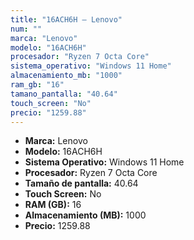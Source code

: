 ```yaml
---
title: "16ACH6H — Lenovo"
num: ""
marca: "Lenovo"
modelo: "16ACH6H"
procesador: "Ryzen 7 Octa Core"
sistema_operativo: "Windows 11 Home"
almacenamiento_mb: "1000"
ram_gb: "16"
tamano_pantalla: "40.64"
touch_screen: "No"
precio: "1259.88"
---
```

<ul>
<li><strong>Marca:</strong> Lenovo</li>
<li><strong>Modelo:</strong> 16ACH6H</li>
<li><strong>Sistema Operativo:</strong> Windows 11 Home</li>
<li><strong>Procesador:</strong> Ryzen 7 Octa Core </li>
<li><strong>Tamaño de pantalla:</strong> 40.64</li>
<li><strong>Touch Screen:</strong> No</li>
<li><strong>RAM (GB):</strong> 16</li>
<li><strong>Almacenamiento (MB):</strong> 1000</li>
<li><strong>Precio:</strong> 1259.88</li>
</ul>